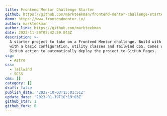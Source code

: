 ```yaml
---
title: Frontend Mentor Challenge Starter
github: https://github.com/markteekman/frontend-mentor-challenge-starter
demo: https://www.frontendmentor.io/
author: markteekman
author_link: https://github.com/markteekman
date: 2023-11-29T05:42:59.843Z
description: >-
  A starter project to take on a Frontend Mentor challenge. Build with Astro,
  with a basic configuration, utility classes and Tailwind CSS. Comes with a
  GitHub action to automatically deploy the project to GitHub Pages.
ssg:
  - Astro
css:
  - Tailwind
  - SCSS
cms: []
category: []
draft: false
publish_date: '2022-10-03T15:01:51Z'
update_date: '2023-01-19T10:19:03Z'
github_star: 1
github_fork: 0
---
```

